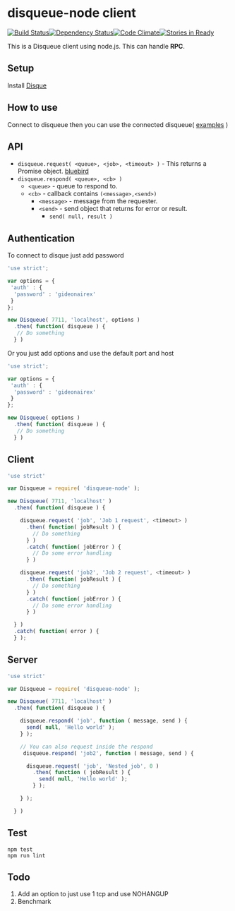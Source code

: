 # disqueue-node client
[![Build Status](https://travis-ci.org/gideonairex/disqueue-node.svg?branch=master)](https://travis-ci.org/gideonairex/disqueue-node)[![Dependency Status](https://david-dm.org/gideonairex/disqueue-node.svg)](https://david-dm.org/gideonairex/disqueue-node)[![Code Climate](https://codeclimate.com/github/gideonairex/disqueue-node/badges/gpa.svg)](https://codeclimate.com/github/gideonairex/disqueue-node)[![Stories in Ready](https://badge.waffle.io/gideonairex/disqueue-node.png?label=ready&title=Ready)](https://waffle.io/gideonairex/disqueue-node)

This is a Disqueue client using node.js. This can handle **RPC**.

## Setup
Install [Disque](https://github.com/antirez/disque)

## How to use
Connect to disqueue then you can use the connected disqueue( [examples](https://github.com/gideonairex/disqueue-node/tree/master/example) )

## API
* ```disqueue.request( <queue>, <job>, <timeout> )``` - This returns a Promise object. [bluebird](https://github.com/petkaantonov/bluebird)
* ```disqueue.respond( <queue>, <cb> )```
  * ```<queue>``` - queue to respond to.
  * ```<cb>``` - callback contains ```(<message>,<send>)```
    * ```<message>``` - message from the requester.
    * ```<send>``` - send object that returns for error or result.
      * ```send( null, result )```

## Authentication
To connect to disque just add password
```javascript
'use strict';

var options = {
 'auth' : {
  'password' : 'gideonairex'
 }
};

new Disqueue( 7711, 'localhost', options )
  .then( function( disqueue ) {
   // Do something
  } )

```
Or you just add options and use the default port and host
```javascript
'use strict';

var options = {
 'auth' : {
  'password' : 'gideonairex'
 }
};

new Disqueue( options )
  .then( function( disqueue ) {
   // Do something
  } )

```

## Client
```javascript
'use strict'

var Disqueue = require( 'disqueue-node' );

new Disqueue( 7711, 'localhost' )
  .then( function( disqueue ) {

    disqueue.request( 'job', 'Job 1 request', <timeout> )
      .then( function( jobResult ) {
        // Do something
      } )
      .catch( function( jobError ) {
        // Do some error handling
      } )

    disqueue.request( 'job2', 'Job 2 request', <timeout> )
      .then( function( jobResult ) {
        // Do something
      } )
      .catch( function( jobError ) {
        // Do some error handling
      } )

  } )
  .catch( function( error ) {
  } );
```

## Server

```javascript
'use strict'

var Disqueue = require( 'disqueue-node' );

new Disqueue( 7711, 'localhost' )
  .then( function( disqueue ) {

    disqueue.respond( 'job', function ( message, send ) {
      send( null, 'Hello world' );
    } );

    // You can also request inside the respond
     disqueue.respond( 'job2', function ( message, send ) {

      disqueue.request( 'job', 'Nested job', 0 )
        .then( function ( jobResult ) {
          send( null, 'Hello world' );
        } );

    } );

  } )
```
## Test
```
npm test
npm run lint
```

## Todo
1. Add an option to just use 1 tcp and use NOHANGUP
2. Benchmark
